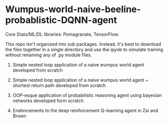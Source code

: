 # Wumpus-world-naive-beeline-probablistic-DQNN-agent

Core Stats/ML/DL libraries: Pomagranate, TensorFlow.

This repo isn't organized into sub packages. Instead, it's best to download the files together in a single directory and use the ipynb to simulate training without renaming any of .py module files.

1. Simple nested loop application of a naive wumpus world agent developed from scratch

2. Simple nested loop application of a naive wumpus world agent + shortest return path developed from scratch

3. OOP-esque application of probabilistic reasoning agent using bayesian networks developed form scratch

4. Enahncements to the deep reinforcement Q-learning agent in Zai and Brown
